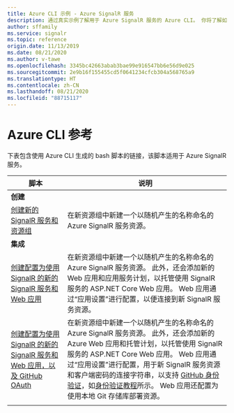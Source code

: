 ```yaml
---
title: Azure CLI 示例 - Azure SignalR 服务
description: 通过真实示例了解用于 Azure SignalR 服务的 Azure CLI。 你将了解如何创建 SignalR 服务以及更多 Azure 服务。
author: sffamily
ms.service: signalr
ms.topic: reference
origin.date: 11/13/2019
ms.date: 08/21/2020
ms.author: v-tawe
ms.openlocfilehash: 3345bc42663abab3bae99e916547bb6e56d9e025
ms.sourcegitcommit: 2e9b16f155455cd5f0641234cfcb304a568765a9
ms.translationtype: HT
ms.contentlocale: zh-CN
ms.lasthandoff: 08/21/2020
ms.locfileid: "88715117"
---
```

# <a name="azure-cli-reference"></a>Azure CLI 参考

下表包含使用 Azure CLI 生成的 bash 脚本的链接，该脚本适用于 Azure SignalR 服务。

| 脚本 | 说明 |
|-|-|
|**创建**||
| [创建新的 SignalR 服务和资源组](scripts/signalr-cli-create-service.md) | 在新资源组中新建一个以随机产生的名称命名的 Azure SignalR 服务资源。  |
|**集成**||
| [创建配置为使用 SignalR 的新的 SignalR 服务和 Web 应用](scripts/signalr-cli-create-with-app-service.md) | 在新资源组中新建一个以随机产生的名称命名的 Azure SignalR 服务资源。 此外，还会添加新的 Web 应用和应用服务计划，以托管使用 SignalR 服务的 ASP.NET Core Web 应用。 Web 应用通过“应用设置”进行配置，以便连接到新 SignalR 服务资源。 |
| [创建配置为使用 SignalR 的新的 SignalR 服务和 Web 应用，以及 GitHub OAuth](scripts/signalr-cli-create-with-app-service-github-oauth.md) | 在新资源组中新建一个以随机产生的名称命名的 Azure SignalR 服务资源。 此外，还会添加新的 Azure Web 应用和托管计划，以托管使用 SignalR 服务的 ASP.NET Core Web 应用。 Web 应用通过“应用设置”进行配置，用于新 SignalR 服务资源和客户端密码的连接字符串，以支持 [GitHub 身份验证](https://developer.github.com/v3/guides/basics-of-authentication/)，如[身份验证教程](signalr-concept-authenticate-oauth.md)所示。 Web 应用还配置为使用本地 Git 存储库部署资源。 |
| | |
